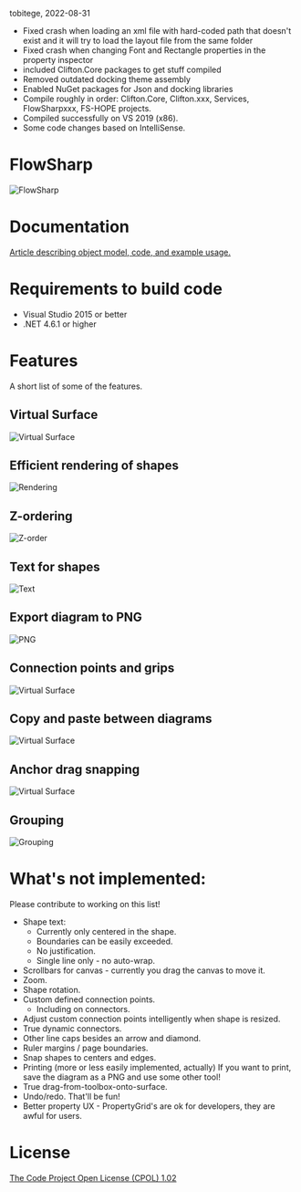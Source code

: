 tobitege, 2022-08-31
- Fixed crash when loading an xml file with hard-coded path that
  doesn't exist and it will try to load the layout file from the same folder
- Fixed crash when changing Font and Rectangle properties in the property inspector
- included Clifton.Core packages to get stuff compiled
- Removed outdated docking theme assembly
- Enabled NuGet packages for Json and docking libraries
- Compile roughly in order: Clifton.Core, Clifton.xxx, Services, FlowSharpxxx, FS-HOPE projects.
- Compiled successfully on VS 2019 (x86).
- Some code changes based on IntelliSense.

# FlowSharp

![FlowSharp](https://github.com/cliftonm/FlowSharp/blob/master/Article/flowsharp2.png)
# Documentation
[Article describing object model, code, and example usage.](https://cdn.rawgit.com/cliftonm/FlowSharp/master/Article/index2.htm)
# Requirements to build code
* Visual Studio 2015 or better
* .NET 4.6.1 or higher

# Features
A short list of some of the features.
## Virtual Surface
![Virtual Surface](https://github.com/cliftonm/FlowSharp/blob/master/Article/img1.png)
## Efficient rendering of shapes
![Rendering](https://github.com/cliftonm/FlowSharp/blob/master/Article/img2.png)
## Z-ordering
![Z-order](https://github.com/cliftonm/FlowSharp/blob/master/Article/img3.png)
## Text for shapes
![Text](https://github.com/cliftonm/FlowSharp/blob/master/Article/img4.png)
## Export diagram to PNG
![PNG](https://github.com/cliftonm/FlowSharp/blob/master/Article/img5.png)
## Connection points and grips
![Virtual Surface](https://github.com/cliftonm/FlowSharp/blob/master/Article/img8.png)
## Copy and paste between diagrams
![Virtual Surface](https://github.com/cliftonm/FlowSharp/blob/master/Article/img11.png)
## Anchor drag snapping
![Virtual Surface](https://github.com/cliftonm/FlowSharp/blob/master/Article/snapping.png)
## Grouping
![Grouping](https://github.com/cliftonm/FlowSharp/blob/master/Article/img36.png)
# What's not implemented:
Please contribute to working on this list!
* Shape text:
  * Currently only centered in the shape.
  * Boundaries can be easily exceeded.
  * No justification.
  * Single line only - no auto-wrap.
* Scrollbars for canvas - currently you drag the canvas to move it.
* Zoom.
* Shape rotation.
* Custom defined connection points.
  * Including on connectors.
* Adjust custom connection points intelligently when shape is resized.
* True dynamic connectors.
* Other line caps besides an arrow and diamond.
* Ruler margins / page boundaries.
* Snap shapes to centers and edges.
* Printing (more or less easily implemented, actually)  If you want to print, save the diagram as a PNG and use some other tool!
* True drag-from-toolbox-onto-surface.
* Undo/redo.  That'll be fun!
* Better property UX - PropertyGrid's are ok for developers, they are awful for users.

# License
[The Code Project Open License (CPOL) 1.02](http://htmlpreview.github.io/?http://www.codeproject.com/info/cpol10.aspx)

